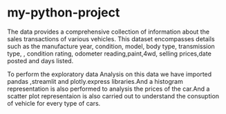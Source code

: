 # my-python-project 
 The data provides a comprehensive collection of information about the sales transactions of various vehicles. This dataset encompasses details such as the manufacture year, condition, model, body type, transmission type, , condition rating, odometer reading,paint,4wd, selling prices,date posted and days listed.
 
To perform the exploratory data Analysis on this data we have imported pandas ,streamlit and plotly.express libraries.And a histogram representation is also performed to analysis the prices of the car.And a scatter plot representaion is also carried out to understand the consuption of vehicle for every type of cars.